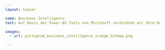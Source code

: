 ```yaml
---
layout: teaser

name: Business Intelligence
text: Auf Basis der Power-BI-Tools von Microsoft verdichten wir Ihre Daten – ob mit <span class="mdsorange-text">evis</span> oder <span class="mdsorange-text">e.kus</span> als Quelle oder zusätzlichen Datenbanken, die bei Ihnen im Einsatz sind. Wir schaffen die Verbindung zu Ihren Detailinformationen aus Rechnungswesen, Ticketing, Personalmanagement sowie öffentlichen Datenquellen und verdichten diese in Form intuitiver Dashboards, die Ihnen in Sekundenschnelle einen Überblick über Ihr unternehmerisches Handeln verschaffen. <a href="#" class="mdsorange-text">Mehr lesen...</a>

images:
  - url: pictogram_business_intelligence_orange_bitmap.png

---
```


